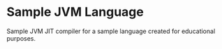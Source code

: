 # Sample JVM Language
Sample JVM JIT compiler for a sample language created for educational purposes.